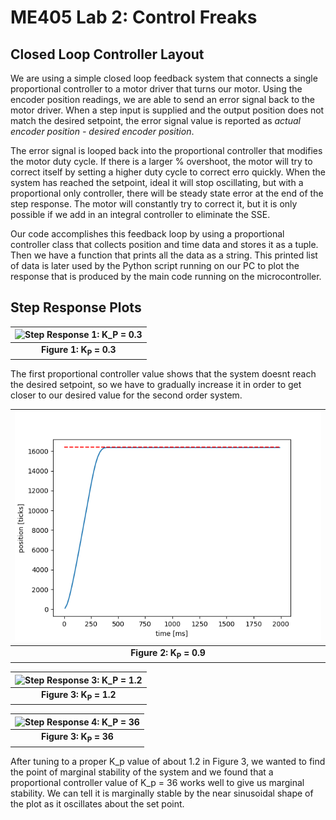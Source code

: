 # ME405 Lab 2: Control Freaks

## Closed Loop Controller Layout
We are using a simple closed loop feedback system that connects a single proportional controller to a motor driver that turns our motor. 
Using the encoder position readings, we are able to send an error signal back to the motor driver. When a step input is supplied and the output
position does not match the desired setpoint, the error signal value is reported as *actual encoder position - desired encoder position*.

The error signal is looped back into the proportional controller that modifies the motor duty cycle. If there is a larger % overshoot, the motor
will try to correct itself by setting a higher duty cycle to correct erro quickly. When the system has reached the setpoint, ideal it will stop oscillating,
but with a proportional only controller, there will be steady state error at the end of the step response. The motor will constantly try to correct it, but 
it is only possible if we add in an integral controller to eliminate the SSE. 

Our code accomplishes this feedback loop by using a proportional controller class that collects position and time data and stores it as a tuple. Then we have 
a function that prints all the data as a string. This printed list of data is later used by the Python script running on our PC to plot the response that is
produced by the main code running on the microcontroller. 

## Step Response Plots
| ![Step Response 1: K_P = 0.3](KP=0.3.png) |
|:--:|
|**Figure 1: K<sub>P</sub> = 0.3**|

The first proportional controller value shows that the system doesnt reach the desired setpoint, so we have to gradually
increase it in order to get closer to our desired value for the second order system.

| ![Step Response 2: K_P = 0.9](plots/KP=0.9.png) |
|:--:|
|**Figure 2: K<sub>P</sub> = 0.9**|


| ![Step Response 3: K_P = 1.2](KP=1.2.png) |
|:--:|
|**Figure 3: K<sub>P</sub> = 1.2**|


| ![Step Response 4: K_P = 36](KP=36.png) |
|:--:|
|**Figure 3: K<sub>P</sub> = 36**|

After tuning to a proper K_p value of about 1.2 in Figure 3, we wanted to find the point of marginal stability of the system
and we found that a proportional controller value of K_p = 36 works well to give us marginal stability. We can tell it is 
marginally stable by the near sinusoidal shape of the plot as it oscillates about the set point. 